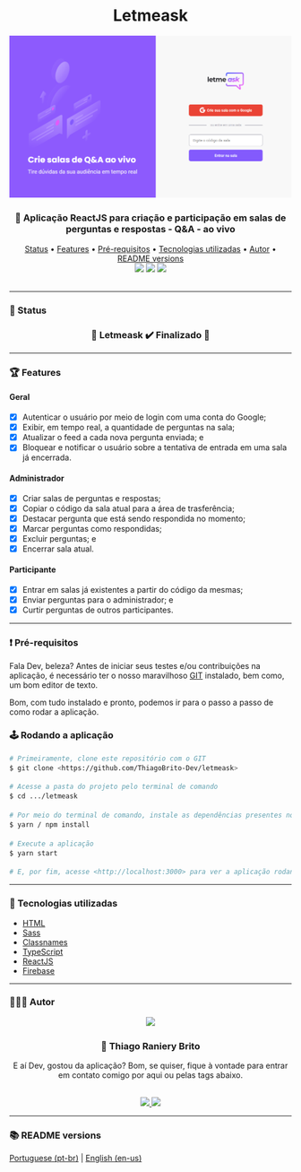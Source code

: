 <div align="center">
  <h1>Letmeask</h1>
  <img src="./.github/letmeask.png">
  <h3 align="center">
    💬 Aplicação ReactJS para criação e participação em salas de perguntas e respostas - Q&A - ao vivo
  </h3>
</div>

<div align="center">
  <a href="#-status">Status</a> •
  <a href="#-features">Features</a> • 
  <a href="#%EF%B8%8F-pré-requisitos">Pré-requisitos</a> • 
  <a href="#-tecnologias-utilizadas">Tecnologias utilizadas</a> • 
  <a href="#-autor">Autor</a> •
  <a href="#-readme-versions">README versions</a>
</div>

<div align="center">
  <img src="https://img.shields.io/github/license/ThiagoBrito-Dev/Podcastr?color=8d5afd" />
  <img src="https://img.shields.io/static/v1?label=version&message=1.0.0&color=8d5afd" />
  <img src="https://img.shields.io/static/v1?label=yarn&message=v1.22.5&color=8d5afd" />
</div>

<br/>
<hr>

### 🏁 Status

<h3 align="center">
  🎉 Letmeask ✔️ Finalizado 🎉
</h3>

<hr>

### 🏆 Features

#### Geral

- [x] Autenticar o usuário por meio de login com uma conta do Google;
- [x] Exibir, em tempo real, a quantidade de perguntas na sala;
- [x] Atualizar o feed a cada nova pergunta enviada; e
- [x] Bloquear e notificar o usuário sobre a tentativa de entrada em uma sala já encerrada.

#### Administrador

- [x] Criar salas de perguntas e respostas;
- [x] Copiar o código da sala atual para a área de trasferência;
- [x] Destacar pergunta que está sendo respondida no momento;
- [x] Marcar perguntas como respondidas;
- [x] Excluir perguntas; e
- [x] Encerrar sala atual.

#### Participante

- [x] Entrar em salas já existentes a partir do código da mesmas;
- [x] Enviar perguntas para o administrador; e
- [x] Curtir perguntas de outros participantes.

<hr>

### ❗️ Pré-requisitos

Fala Dev, beleza? Antes de iniciar seus testes e/ou contribuições na aplicação, é necessário ter o nosso maravilhoso [GIT](https://git-scm.com) instalado, bem como, um bom editor de texto.

Bom, com tudo instalado e pronto, podemos ir para o passo a passo de como rodar a aplicação.

### 🕹️ Rodando a aplicação

```bash
# Primeiramente, clone este repositório com o GIT
$ git clone <https://github.com/ThiagoBrito-Dev/letmeask>

# Acesse a pasta do projeto pelo terminal de comando
$ cd .../letmeask

# Por meio do terminal de comando, instale as dependências presentes no package.json
$ yarn / npm install

# Execute a aplicação
$ yarn start

# E, por fim, acesse <http://localhost:3000> para ver a aplicação rodando no servidor local
```

<hr>

### 🔮 Tecnologias utilizadas

- [HTML](https://devdocs.io/html/)
- [Sass](https://sass-lang.com/)
- [Classnames](https://www.npmjs.com/package/classnames)
- [TypeScript](https://www.typescriptlang.org/)
- [ReactJS](https://pt-br.reactjs.org/)
- [Firebase](https://firebase.google.com/?hl=pt)

<hr>

### 👨🏽‍🎓 Autor

<div align="center">
  <img src="https://github.com/ThiagoBrito-Dev.png" width="275px" />
  <br />
  <h3>
    🤝 Thiago Raniery Brito
  </h3>
  <p>E aí Dev, gostou da aplicação? Bom, se quiser, fique à vontade para entrar em contato comigo por aqui ou pelas tags abaixo.</p>
  <br />
  <a href="https://www.linkedin.com/in/thiagoranierybrito/">
    <img src="https://img.shields.io/badge/-LinkedIn-blue?style=flat-square&logo=Linkedin&logoColor=white&link=https://www.linkedin.com/in/thiagoranierybrito/" />
  </a>
  <a href="mailto:thiagobritotrs@gmail.com">
    <img src="https://img.shields.io/badge/-Gmail-c14438?style=flat-square&logo=Gmail&logoColor=white&link=mailto:thiagobritotrs@gmail.com" />
  </a>
</div>

<hr>

### 📚 README versions

<p>
    <a href="https://github.com/ThiagoBrito-Dev/letmeask/blob/main/README.md">Portuguese (pt-br)</a>
        |   
    <a href="https://github.com/ThiagoBrito-Dev/letmeask/blob/main/README-en.md">English (en-us)</a>
</p>
